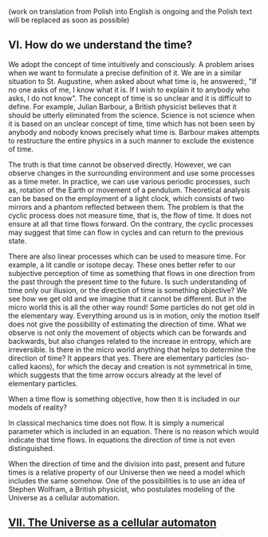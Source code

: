 (work on translation from Polish into English is ongoing and the Polish text will be replaced as soon as possible)

## VI. How do we understand the time?

We adopt the concept of time intuitively and consciously. A problem arises when we want to formulate a precise definition of it. We are in a similar situation to  St. Augustine, when asked about what time is, he answered:, "If no one asks of me, I know what it is. If I wish to explain it to anybody who asks, I do not know". The concept of time is so unclear and it is difficult to define. For example, Julian Barbour, a British physicist believes that it should be utterly eliminated from the science. Science is not science when it is based on an unclear concept of time, time which has not been seen by anybody and nobody knows precisely what time is. Barbour makes attempts to restructure the entire physics in a such manner to exclude the existence of time.

The truth is that time cannot be observed directly. However, we can observe changes in the surrounding environment and use some processes as a time meter. In practice, we can use various periodic processes, such as, rotation of the Earth or movement of a pendulum. Theoretical analysis can be based on the employment of a light clock, which consists of two mirrors and a phantom reflected between them. The problem is that the cyclic process does not measure time, that is, the flow of time. It does not ensure at all that time flows forward. On the contrary, the cyclic processes may suggest that time can flow in cycles and can return to the previous state.

There are also linear processes which can be used to measure time. For example, a lit candle or isotope decay. These ones better refer to our subjective perception of time as something that flows in one direction from the past through the present time to the future. Is such understanding of time only our illusion, or the direction of time is something objective? We see how we get old and we imagine that it cannot be different. But in the micro world this is all the other way round! Some particles do not get old in the elementary way. Everything around us is in motion, only the motion itself does not give the possibility of estimating the direction of time. What we observe is not only the movement of objects which can be forwards and backwards, but also changes related to the increase in entropy, which are irreversible. Is there in the micro world anything that helps to determine the direction of time? It appears that yes. There are elementary particles (so-called kaons), for which the decay and creation is not symmetrical in time, which suggests that the time arrow occurs already at the level of elementary particles.

When a time flow is something objective, how then it is included in our models of reality? 

In classical mechanics time does not flow.  It is simply a numerical parameter which is included in an equation. There is no reason which would indicate that time flows. In equations the direction of time is not even distinguished.

When the direction of time and the division into past, present and future times is a relative property of our Universe then we need a model which includes the same somehow. One of the possibilities is to use an idea of  Stephen Wolfram, a British physicist, who postulates  modeling of the Universe as a cellular automation.

## [VII. The Universe as a cellular automaton](rozdzial7)
